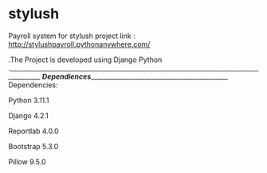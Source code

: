 # stylush
Payroll system for stylush
project link : http://stylushpayroll.pythonanywhere.com/

.The Project is developed using Django Python
.________________________________________________________________________________________
_________________Dependiences____________________________________________________________
Dependencies:

Python 3.11.1

Django 4.2.1

Reportlab 4.0.0

Bootstrap 5.3.0

Pillow 9.5.0
